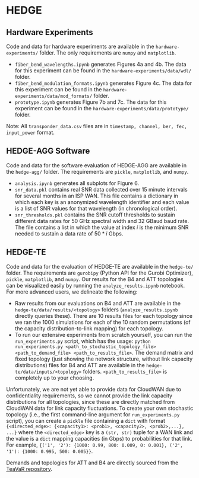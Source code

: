 # HEDGE
## Hardware Experiments
Code and data for hardware experiments are available in the `hardware-experiments/` folder. The only requirements are `numpy` and `matplotlib`. 
- `fiber_bend_wavelengths.ipynb` generates Figures 4a and 4b. The data for this experiment can be found in the `hardware-experiments/data/wdl/` folder.
- `fiber_bend_modulation_formats.ipynb` generates Figure 4c. The data for this experiment can be found in the `hardware-experiments/data/mod_formats/` folder.
- `prototype.ipynb` generates Figure 7b and 7c. The data for this experiment can be found in the `hardware-experiments/data/prototype/` folder.

Note: All `transponder_data.csv` files are in `timestamp, channel, ber, fec, input_power` format.

## HEDGE-AGG Software
Code and data for the software evaluation of HEDGE-AGG are available in the `hedge-agg/` folder. The requirements are `pickle`, `matplotlib`, and `numpy`.
- `analysis.ipynb` generates all subplots for Figure 6.
- `snr_data.pkl` contains real SNR data collected over 15 minute intervals for several months in an ISP WAN. This file contains a dictionary in which each key is an anonymized wavelength identifier and each value is a list of SNR values for that wavelength (in chronological order).
- `snr_thresholds.pkl` contains the SNR cutoff thresholds to sustain different data rates for 50 GHz spectral width and 32 GBaud baud rate. The file contains a list in which the value at index $i$ is the minimum SNR needed to sustain a data rate of $50 * i$ Gbps.

## HEDGE-TE
Code and data for the evaluation of HEDGE-TE are available in the `hedge-te/` folder. The requirements are `gurobipy` (Python API for the Gurobi Optimizer), `pickle`, `matplotlib`, and `numpy`. Our results for the B4 and ATT topologies can be visualized easily by running the `analyze_results.ipynb` notebook. For more advanced users, we delineate the following:
- Raw results from our evaluations on B4 and ATT are available in the `hedge-te/data/results/<topology>` folders (`analyze_results.ipynb` directly queries these). There are 10 results files for each topology since we ran the 1000 simulations for each of the 10 random permutations (of the capacity distribution-to-link mapping) for each topology.
- To run our extensive experiments from scratch yourself, you can run the `run_experiments.py` script, which has the usage: `python run_experiments.py <path_to_stochastic_topology_file> <path_to_demand_file> <path_to_results_file>`. The demand matrix and fixed topology (just showing the network structure, without link capacity distributions) files for B4 and ATT are available in the `hedge-te/data/inputs/<topology>` folders. `<path_to_results_file>` is completely up to your choosing.

Unfortunately, we are not yet able to provide data for CloudWAN due to confidentiality requirements, so we cannot provide the link capacity distributions for all topologies, since these are directly matched from CloudWAN data for link capacity fluctuations. To create your own stochastic topology (i.e., the first command-line argument for `run_experiments.py` script), you can create a `pickle` file containing a `dict` with format `{<directed_edge>: {<capacity1>: <prob1>, <capacity2>, <prob2>,...}, ...}` where the `<directed_edge>` key is a `(str, str)` tuple for a WAN link and the value is a `dict` mapping capacities (in Gbps) to probabilities for that link. For example, `{('1', '2'): {1000: 0.99, 800: 0.009, 0: 0.001}, ('2', '1'): {1000: 0.995, 500: 0.005}}`.

Demands and topologies for ATT and B4 are directly sourced from the [TeaVaR repository](https://github.com/manyaghobadi/teavar/tree/master).

